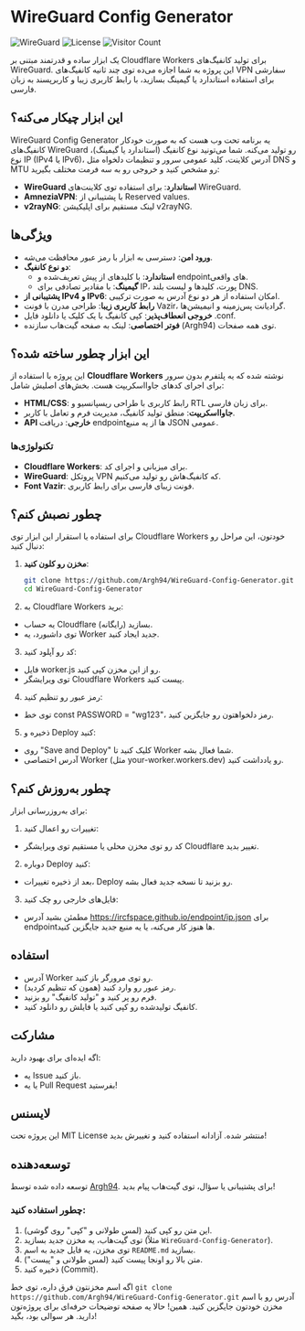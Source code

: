 # WireGuard Config Generator

![WireGuard](https://img.shields.io/badge/WireGuard-Config%20Generator-blue) ![License](https://img.shields.io/badge/License-MIT-green)
![Visitor Count](https://komarev.com/ghpvc/?username=Argh94&repo=WireGuardConfigGenerator-worker&label=بازدیدها)

یک ابزار ساده و قدرتمند مبتنی بر Cloudflare Workers برای تولید کانفیگ‌های WireGuard. این پروژه به شما اجازه می‌ده توی چند ثانیه کانفیگ‌های VPN سفارشی برای استفاده استاندارد یا گیمینگ بسازید، با رابط کاربری زیبا و کاربرپسند به زبان فارسی.

## این ابزار چیکار می‌کنه؟
WireGuard Config Generator یه برنامه تحت وب هست که به صورت خودکار کانفیگ‌های WireGuard رو تولید می‌کنه. شما می‌تونید نوع کانفیگ (استاندارد یا گیمینگ)، نوع IP (IPv4 یا IPv6)، آدرس کلاینت، کلید عمومی سرور و تنظیمات دلخواه مثل DNS و MTU رو مشخص کنید و خروجی رو به سه فرمت مختلف بگیرید:
- **WireGuard استاندارد**: برای استفاده توی کلاینت‌های WireGuard.
- **AmneziaVPN**: با پشتیبانی از Reserved values.
- **v2rayNG**: لینک مستقیم برای اپلیکیشن v2rayNG.

## ویژگی‌ها
- **ورود امن**: دسترسی به ابزار با رمز عبور محافظت می‌شه.
- **دو نوع کانفیگ**:
  - **استاندارد**: با کلیدهای از پیش تعریف‌شده و endpointهای واقعی.
  - **گیمینگ**: با مقادیر تصادفی برای IP، پورت، کلیدها و لیست بلند DNS.
- **پشتیبانی از IPv4 و IPv6**: امکان استفاده از هر دو نوع آدرس به صورت ترکیبی.
- **رابط کاربری زیبا**: طراحی مدرن با فونت Vazir، گرادیانت پس‌زمینه و انیمیشن‌ها.
- **خروجی انعطاف‌پذیر**: کپی کانفیگ با یک کلیک یا دانلود فایل .conf.
- **فوتر اختصاصی**: لینک به صفحه گیت‌هاب سازنده (Argh94) توی همه صفحات.

## این ابزار چطور ساخته شده؟
این پروژه با استفاده از **Cloudflare Workers** نوشته شده که یه پلتفرم بدون سرور برای اجرای کدهای جاوااسکریپت هست. بخش‌های اصلیش شامل:
- **HTML/CSS**: رابط کاربری با طراحی ریسپانسیو و RTL برای زبان فارسی.
- **جاوااسکریپت**: منطق تولید کانفیگ، مدیریت فرم و تعامل با کاربر.
- **API خارجی**: دریافت endpointها از یه منبع JSON عمومی.

### تکنولوژی‌ها
- **Cloudflare Workers**: برای میزبانی و اجرای کد.
- **WireGuard**: پروتکل VPN که کانفیگ‌هاش رو تولید می‌کنیم.
- **Font Vazir**: فونت زیبای فارسی برای رابط کاربری.

## چطور نصبش کنم؟
برای استفاده یا استقرار این ابزار توی Cloudflare Workers خودتون، این مراحل رو دنبال کنید:

1. **مخزن رو کلون کنید**:
   ```bash
   git clone https://github.com/Argh94/WireGuard-Config-Generator.git
   cd WireGuard-Config-Generator

2. به Cloudflare Workers برید:
- یه حساب Cloudflare بسازید (رایگانه).
- توی داشبورد، یه Worker جدید ایجاد کنید.

3. کد رو آپلود کنید:
- فایل worker.js رو از این مخزن کپی کنید.
- توی ویرایشگر Cloudflare Workers پیست کنید.

4. رمز عبور رو تنظیم کنید:
- توی خط const PASSWORD = "wg123"، رمز دلخواهتون رو جایگزین کنید.

5. ذخیره و Deploy کنید:
- روی "Save and Deploy" کلیک کنید تا Worker شما فعال بشه.
- آدرس اختصاصی Worker (مثل your-worker.workers.dev) رو یادداشت کنید.

## چطور به‌روزش کنم؟
برای به‌روزرسانی ابزار:
1. تغییرات رو اعمال کنید:
- کد رو توی مخزن محلی یا مستقیم توی ویرایشگر Cloudflare تغییر بدید.
2. دوباره Deploy کنید:
- بعد از ذخیره تغییرات، Deploy رو بزنید تا نسخه جدید فعال بشه.
3. فایل‌های خارجی رو چک کنید:
- مطمئن بشید آدرس https://ircfspace.github.io/endpoint/ip.json برای endpointها هنوز کار می‌کنه، یا یه منبع جدید جایگزین کنید.

## استفاده
- آدرس Worker رو توی مرورگر باز کنید.
- رمز عبور رو وارد کنید (همون که تنظیم کردید).
- فرم رو پر کنید و "تولید کانفیگ" رو بزنید.
- کانفیگ تولیدشده رو کپی کنید یا فایلش رو دانلود کنید.

## مشارکت
اگه ایده‌ای برای بهبود دارید:
- یه Issue باز کنید.
- یا یه Pull Request بفرستید!

## لایسنس
این پروژه تحت MIT License منتشر شده. آزادانه استفاده کنید و تغییرش بدید!

## توسعه‌دهنده
توسعه داده شده توسط [Argh94](https://github.com/Argh94). برای پشتیبانی یا سؤال، توی گیت‌هاب پیام بدید!

### چطور استفاده کنید:
1. این متن رو کپی کنید (لمس طولانی و "کپی" روی گوشی).
2. توی گیت‌هاب، یه مخزن جدید بسازید (مثلاً `WireGuard-Config-Generator`).
3. توی مخزن، یه فایل جدید به اسم `README.md` بسازید.
4. متن بالا رو اونجا پیست کنید (لمس طولانی و "پیست").
5. ذخیره کنید (Commit).

اگه اسم مخزنتون فرق داره، توی خط `git clone https://github.com/Argh94/WireGuard-Config-Generator.git` آدرس رو با اسم مخزن خودتون جایگزین کنید. همین! حالا یه صفحه توضیحات حرفه‌ای برای پروژه‌تون دارید. هر سوالی بود، بگید!
